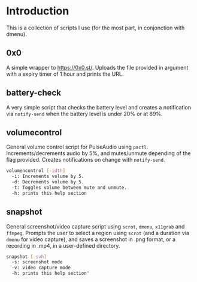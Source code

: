 # Introduction 
This is a collection of scripts I use (for the most part, in conjonction with dmenu).

## 0x0
A simple wrapper to https://0x0.st/. Uploads the file provided in argument with a expiry timer of 1 hour and prints the URL. 
## battery-check
A very simple script that checks the battery level and creates a notification via ```notify-send``` when the battery level is under 20% or at 89%.
## volumecontrol
General volume control script for PulseAudio using ```pactl```. Increments/decrements audio by 5%, and mutes/unmute depending of the flag provided. Creates notifications on change with ```notify-send```.
```bash
volumencontrol [-idth]
  -i: Increments volume by 5.
  -d: Decrements volume by 5.
  -t: Toggles volume between mute and unmute.
  -h: prints this help section
```
## snapshot
General screenshot/video capture script using ```scrot```, ```dmenu```, ```x11grab``` and ```ffmpeg```. Prompts the user to select a region using ```scrot``` (and a duration via ```dmenu``` for video capture), and saves a screenshot in .png format, or a recording in .mp4, in a user-defined directory.
```bash
snapshot [-svh]
  -s: screenshot mode
  -v: video capture mode
  -h: prints this help section"
```

